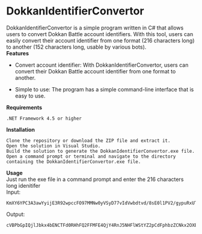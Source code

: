 # DokkanIdentifierConvertor

DokkanIdentifierConvertor is a simple program written in C# that allows users to convert Dokkan Battle account identifiers. With this tool, users can easily convert their account identifier from one format (216 characters long) to another (152 characters long, usable by various bots).  
**Features**

   - Convert account identifier: With DokkanIdentifierConvertor, users can convert their Dokkan Battle account identifier from one format to another.

  -  Simple to use: The program has a simple command-line interface that is easy to use.

**Requirements**

    .NET Framework 4.5 or higher

**Installation**

    Clone the repository or download the ZIP file and extract it.
    Open the solution in Visual Studio.
    Build the solution to generate the DokkanIdentifierConvertor.exe file.
    Open a command prompt or terminal and navigate to the directory containing the DokkanIdentifierConvertor.exe file.
**Usage**  
Just run the exe file in a command prompt and enter the 216 characters long idenitifer  
Input:
```
KmXY6YPC3A3awYyijE3R92wpccFO97MMNw0yVSyD77vIdVwbdtvd/8sE0l1PV2/gypuRxUT2OsZnyesmroYeoDbS7LKL2NF2Kfq9aVGr/rg7Qdvf5ppFDPnuWMFfpNxY3jw5TS4pecTVQScw7EEs/eoNunAkLosuFXkdNhjErx+YK+uyEpm51BPYJst9VLPplnJ1SWQT3+Ib8ddb0Mc7+w==
```

Output:
```
cVBPbGpIQjlJbkx4bENCTFd0RHhFQ2FFMFE4QjY4RnJ5NHFlWStYZ2pCdFphbzZCNkx2OXBYVWsyNlNMZytLRlJ2R0VjN0MxOWJici9ieG9JU2VEV3c9PTo2TzJha0pGTE5wTHl3SmhxUG9nYXRBPT0=
```
